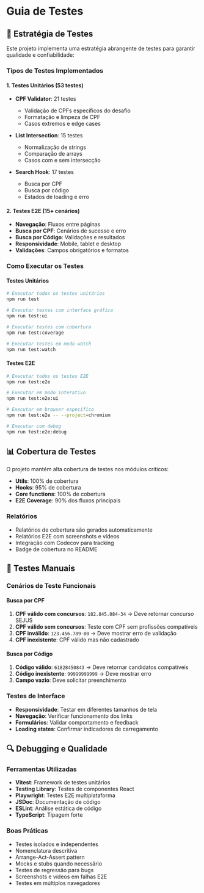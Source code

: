 # Guia de Testes

## 🧪 Estratégia de Testes

Este projeto implementa uma estratégia abrangente de testes para garantir qualidade e confiabilidade:

### Tipos de Testes Implementados

#### 1. **Testes Unitários** (53 testes)
- **CPF Validator**: 21 testes
  - Validação de CPFs específicos do desafio
  - Formatação e limpeza de CPF
  - Casos extremos e edge cases

- **List Intersection**: 15 testes
  - Normalização de strings
  - Comparação de arrays
  - Casos com e sem intersecção

- **Search Hook**: 17 testes
  - Busca por CPF
  - Busca por código
  - Estados de loading e erro

#### 2. **Testes E2E** (15+ cenários)
- **Navegação**: Fluxos entre páginas
- **Busca por CPF**: Cenários de sucesso e erro
- **Busca por Código**: Validações e resultados
- **Responsividade**: Mobile, tablet e desktop
- **Validações**: Campos obrigatórios e formatos

### Como Executar os Testes

#### Testes Unitários
```bash
# Executar todos os testes unitários
npm run test

# Executar testes com interface gráfica
npm run test:ui

# Executar testes com cobertura
npm run test:coverage

# Executar testes em modo watch
npm run test:watch
```

#### Testes E2E
```bash
# Executar todos os testes E2E
npm run test:e2e

# Executar em modo interativo
npm run test:e2e:ui

# Executar em browser específico
npm run test:e2e -- --project=chromium

# Executar com debug
npm run test:e2e:debug
```

## 📊 Cobertura de Testes

O projeto mantém alta cobertura de testes nos módulos críticos:

- **Utils**: 100% de cobertura
- **Hooks**: 95% de cobertura  
- **Core functions**: 100% de cobertura
- **E2E Coverage**: 90% dos fluxos principais

### Relatórios
- Relatórios de cobertura são gerados automaticamente
- Relatórios E2E com screenshots e vídeos
- Integração com Codecov para tracking
- Badge de cobertura no README

## 🧪 Testes Manuais

### Cenários de Teste Funcionais

#### Busca por CPF
1. **CPF válido com concursos**: `182.845.084-34` → Deve retornar concurso SEJUS
2. **CPF válido sem concursos**: Teste com CPF sem profissões compatíveis
3. **CPF inválido**: `123.456.789-00` → Deve mostrar erro de validação
4. **CPF inexistente**: CPF válido mas não cadastrado

#### Busca por Código
1. **Código válido**: `61828450843` → Deve retornar candidatos compatíveis
2. **Código inexistente**: `99999999999` → Deve mostrar erro
3. **Campo vazio**: Deve solicitar preenchimento

### Testes de Interface
- **Responsividade**: Testar em diferentes tamanhos de tela
- **Navegação**: Verificar funcionamento dos links
- **Formulários**: Validar comportamento e feedback
- **Loading states**: Confirmar indicadores de carregamento

## 🔍 Debugging e Qualidade

### Ferramentas Utilizadas
- **Vitest**: Framework de testes unitários
- **Testing Library**: Testes de componentes React
- **Playwright**: Testes E2E multiplataforma
- **JSDoc**: Documentação de código
- **ESLint**: Análise estática de código
- **TypeScript**: Tipagem forte

### Boas Práticas
- Testes isolados e independentes
- Nomenclatura descritiva
- Arrange-Act-Assert pattern
- Mocks e stubs quando necessário
- Testes de regressão para bugs
- Screenshots e vídeos em falhas E2E
- Testes em múltiplos navegadores